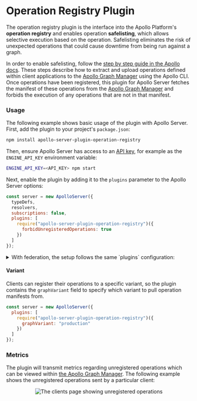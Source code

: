 # Operation Registry Plugin

The operation registry plugin is the interface into the Apollo Platform's **operation registry** and enables operation **safelisting**, which allows selective execution based on the operation. Safelisting eliminates the risk of unexpected operations that could cause downtime from being run against a graph.

In order to enable safelisting, follow the [step by step guide in the Apollo docs](https://www.apollographql.com/docs/platform/operation-registry/). These steps describe how to extract and upload operations defined within client applications to the [Apollo Graph Manager](https://engine.apollographql.com) using the Apollo CLI. Once operations have been registered, this plugin for Apollo Server fetches the manifest of these operations from the [Apollo Graph Manager](https://engine.apollographql.com) and forbids the execution of any operations that are not in that manifest.

### Usage

The following example shows basic usage of the plugin with Apollo Server. First, add the plugin to your project's `package.json`:

```bash
npm install apollo-server-plugin-operation-registry
```

Then, ensure Apollo Server has access to an [API key](https://www.apollographql.com/docs/platform/operation-registry/#6-start-apollo-server-with-apollo-engine-enabled), for example as the `ENGINE_API_KEY` environment variable:

```bash
ENGINE_API_KEY=<API_KEY> npm start
```

Next, enable the plugin by adding it to the `plugins` parameter to the Apollo Server options:

```js
const server = new ApolloServer({
  typeDefs,
  resolvers,
  subscriptions: false,
  plugins: [
    require("apollo-server-plugin-operation-registry")({
      forbidUnregisteredOperations: true
    })
  ]
});
```

<details><summary>With federation, the setup follows the same `plugins` configuration:</summary>

```js
const { ApolloServer } = require("apollo-server");
const { ApolloGateway } = require("@apollo/gateway");

const gateway = new ApolloGateway({
  serviceList: [ /* services */ ],
});

const server = new ApolloServer({
  gateway,
  subscriptions: false,
  plugins: [
    require("apollo-server-plugin-operation-registry")({
      forbidUnregisteredOperations: true
    })
  ]
});

server.listen().then(({ url }) => {
  console.log(`🚀 Server ready at ${url}`);
});
```
</details>

#### Variant

Clients can register their operations to a specific variant, so the plugin contains the `graphVariant` field to specify which variant to pull operation manifests from.

```js
const server = new ApolloServer({
  plugins: [
    require("apollo-server-plugin-operation-registry")({
      graphVariant: "production"
    })
  ]
});
```


### Metrics

The plugin will transmit metrics regarding unregistered operations which can be viewed within [the Apollo Graph Manager](https://engine.apollographql.com). The following example shows the unregistered operations sent by a particular client:

<p align="center">
  <img
    src="https://cl.ly/2a5b9c82287d/download/clients-page.png"
    alt="The clients page showing unregistered operations"
  />
</p>
